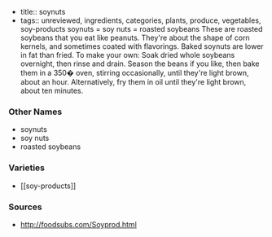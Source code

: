 - title:: soynuts
- tags:: unreviewed, ingredients, categories, plants, produce, vegetables, soy-products
soynuts = soy nuts = roasted soybeans These are roasted soybeans that you eat like peanuts. They're about the shape of corn kernels, and sometimes coated with flavorings. Baked soynuts are lower in fat than fried. To make your own: Soak dried whole soybeans overnight, then rinse and drain. Season the beans if you like, then bake them in a 350� oven, stirring occasionally, until they're light brown, about an hour. Alternatively, fry them in oil until they're light brown, about ten minutes.

### Other Names

* soynuts
* soy nuts
* roasted soybeans

### Varieties

* [[soy-products]]

### Sources
* http://foodsubs.com/Soyprod.html
